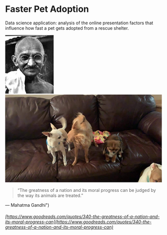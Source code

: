 # Faster Pet Adoption

Data science application: analysis of the online presentation factors that influence how fast a pet gets adopted from a rescue shelter.


![](src/readme/imgs/5810891.jpg)![](data/img_dumps/dl5zpyw5k3jeb.cloudfront-1.jpg)
>“The greatness of a nation and its moral progress can be judged by the way its animals are treated.”

― Mahatma Gandhi")

###### [https://www.goodreads.com/quotes/340-the-greatness-of-a-nation-and-its-moral-progress-can](https://www.goodreads.com/quotes/340-the-greatness-of-a-nation-and-its-moral-progress-can)

